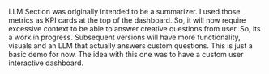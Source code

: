LLM Section was originally intended to be a summarizer. I used those metrics as KPI cards at the top of the dashboard. So, it will now require excessive context to be able to answer creative questions from user. So, its a work in progress. Subsequent versions will have more functionality, visuals and an LLM that actually answers custom questions. This is just a basic demo for now. The idea with this one was to have a custom user interactive dashboard.
